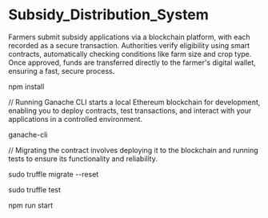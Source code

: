 # Subsidy_Distribution_System
Farmers submit subsidy applications via a blockchain platform, with each recorded as a secure transaction. Authorities verify eligibility using smart contracts, automatically checking conditions like farm size and crop type. Once approved, funds are transferred directly to the farmer's digital wallet, ensuring a fast, secure process.

npm install 

// Running Ganache CLI starts a local Ethereum blockchain for development, enabling you to deploy contracts, test transactions, and interact with your applications in a controlled environment.

ganache-cli



// Migrating the contract involves deploying it to the blockchain and running tests to ensure its functionality and reliability.

sudo truffle migrate --reset

sudo truffle test 

npm run start



